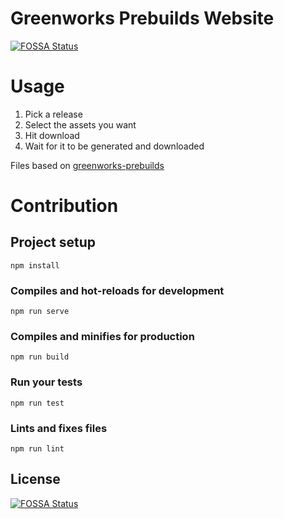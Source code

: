 # Greenworks Prebuilds Website
[![FOSSA Status](https://app.fossa.io/api/projects/git%2Bgithub.com%2FElectronForConstruct%2Fgreenworks-prebuilds-website.svg?type=shield)](https://app.fossa.io/projects/git%2Bgithub.com%2FElectronForConstruct%2Fgreenworks-prebuilds-website?ref=badge_shield)


# Usage
1. Pick a release
2. Select the assets you want
3. Hit download
4. Wait for it to be generated and downloaded

Files based on [greenworks-prebuilds](https://github.com/ElectronForConstruct/greenworks-prebuilds)

# Contribution
## Project setup
```
npm install
```

### Compiles and hot-reloads for development
```
npm run serve
```

### Compiles and minifies for production
```
npm run build
```

### Run your tests
```
npm run test
```

### Lints and fixes files
```
npm run lint
```


## License
[![FOSSA Status](https://app.fossa.io/api/projects/git%2Bgithub.com%2FElectronForConstruct%2Fgreenworks-prebuilds-website.svg?type=large)](https://app.fossa.io/projects/git%2Bgithub.com%2FElectronForConstruct%2Fgreenworks-prebuilds-website?ref=badge_large)